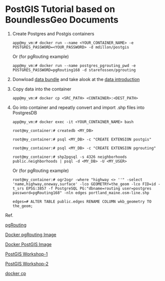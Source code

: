 # PostGIS Tutorial based on BoundlessGeo Documents

1. Create Postgres and Postgis containers
   ```
   app@my_vm:# docker run --name <YOUR_CONTAINER_NAME> -e POSTGRES_PASSWORD=<YOUR_PASSWORD> -d mdillon/postgis
   ```
   
   Or (for pgRouting example)

   ```
   app@my_vm:# docker run --name postgres_pgrouting_pwd -e POSTGRES_PASSWORD=pgRouting168 -d starefossen/pgrouting
   ```

2. Donwload [data bundle](http://files.boundlessgeo.com/workshopmaterials/postgis-workshop-201401.zip) and take alook at the [data introduction](http://workshops.boundlessgeo.com/postgis-intro/about_data.html)

3. Copy data into the container

   ```
   app@my_vm:# docker cp <SRC_PATH> <CONTAINER>:<DEST_PATH>
   ```
4. Go into container and repeatly convert and import .shp files into PostgresDB

   ```
   app@my_vm:# docker exec -it <YOUR_CONTAINER_NAME> bash

   root@my_container:# createdb <MY_DB>

   root@my_container:# psql <MY_DB> -c "CREATE EXTENSION postgis"

   root@my_container:# psql <MY_DB> -c "CREATE EXTENSION pgrouting"

   root@my_container:# shp2pgsql -s 4326 neighborhoods public.neighborhoods | psql -d <MY_DB> -U <MY_USER>
   ```

   Or (for pgRouting example)

   ```
   root@my_container:# ogr2ogr -where "highway <> ''" -select 'name,highway,oneway,surface' -lco GEOMETRY=the_geom -lco FID=id -t_srs EPSG:3857 -f PostgreSQL PG:"dbname=routing user=postgres password=pgRouting168" -nln edges portland_maine.osm-line.shp

   edges=# ALTER TABLE public.edges RENAME COLUMN wkb_geometry TO the_geom; 
   ```

Ref.

[pgRouting](https://github.com/pgRouting/pgrouting)

[Docker pgRouting Image](https://github.com/Starefossen/docker-pgrouting)

[Docker PostGIS Image](https://hub.docker.com/r/mdillon/postgis/)

[PostGIS Workshop-1](http://workshops.boundlessgeo.com/postgis-intro/)

[PostGIS Workshop-2](http://workshops.boundlessgeo.com/)

[docker cp](https://docs.docker.com/engine/reference/commandline/cp/)

